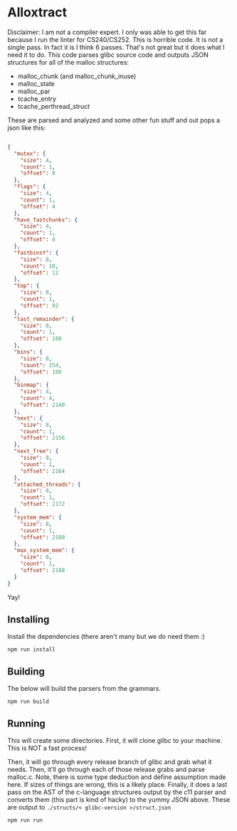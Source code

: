 # Alloxtract

Disclaimer: I am not a compiler expert. I only was able to get this far because I run the linter for CS240/CS252. This is horrible code. It is not a single pass. In fact it is I think 6 passes. That's not great but it does what I need it to do. This code parses glibc source code and outputs JSON structures for all of the malloc structures:

- malloc_chunk (and malloc_chunk_inuse)
- malloc_state
- malloc_par
- tcache_entry
- tcache_perthread_struct

These are parsed and analyzed and some other fun stuff and out pops a json like this:

```json

{
  "mutex": {
    "size": 4,
    "count": 1,
    "offset": 0
  },
  "flags": {
    "size": 4,
    "count": 1,
    "offset": 4
  },
  "have_fastchunks": {
    "size": 4,
    "count": 1,
    "offset": 8
  },
  "fastbinsY": {
    "size": 8,
    "count": 10,
    "offset": 12
  },
  "top": {
    "size": 8,
    "count": 1,
    "offset": 92
  },
  "last_remainder": {
    "size": 8,
    "count": 1,
    "offset": 100
  },
  "bins": {
    "size": 8,
    "count": 254,
    "offset": 108
  },
  "binmap": {
    "size": 4,
    "count": 4,
    "offset": 2140
  },
  "next": {
    "size": 8,
    "count": 1,
    "offset": 2156
  },
  "next_free": {
    "size": 8,
    "count": 1,
    "offset": 2164
  },
  "attached_threads": {
    "size": 8,
    "count": 1,
    "offset": 2172
  },
  "system_mem": {
    "size": 8,
    "count": 1,
    "offset": 2180
  },
  "max_system_mem": {
    "size": 8,
    "count": 1,
    "offset": 2188
  }
}

```

Yay!

## Installing

Install the dependencies (there aren't many but we do need them :)

`npm run install`

## Building

The below will build the parsers from the grammars.

`npm run build`

## Running

This will create some directories. First, it will clone glibc to your machine. This is NOT a fast process! 

Then, it will go through every release branch of glibc and grab what it needs. Then, it'll go through each of those release grabs and parse malloc.c. Note, there is some type deduction and define assumption made here. If sizes of things are wrong, this is a likely place. Finally, it does a last pass on the AST of the c-language structures output by the c11 parser and converts them (this part is kind of hacky) to the yummy JSON above. These are output to `./structs/< glibc-version >/struct.json`

`npm run run`

